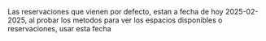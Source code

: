 Las reservaciones que vienen por defecto, estan a fecha de hoy 2025-02-2025, al probar los metodos para ver los espacios disponibles o reservaciones, usar esta fecha
